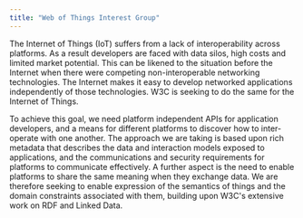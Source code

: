 ```yaml
---
title: "Web of Things Interest Group"
---
```


The Internet of Things (IoT) suffers from a lack of interoperability across platforms. As a result developers are faced with data silos, high costs and limited market potential. This can be likened to the situation before the Internet when there were competing non-interoperable networking technologies. The Internet makes it easy to develop networked applications independently of those technologies. W3C is seeking to do the same for the Internet of Things.

To achieve this goal, we need platform independent APIs for application developers, and a means for different platforms to discover how to inter-operate with one another. The approach we are taking is based upon rich metadata that describes the data and interaction models exposed to applications, and the communications and security requirements for platforms to communicate effectively. A further aspect is the need to enable platforms to share the same meaning when they exchange data. We are therefore seeking to enable expression of the semantics of things and the domain constraints associated with them, building upon W3C's extensive work on RDF and Linked Data.

